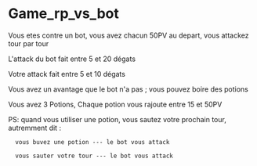 # Game_rp_vs_bot

Vous etes contre un bot, vous avez chacun 50PV au depart, vous attackez tour par tour

L'attack du bot fait entre 5 et 20 dégats

Votre attack fait entre 5 et 10 dégats

Vous avez un avantage que le bot n'a pas ; vous pouvez boire des potions

   Vous avez 3 Potions,
   Chaque potion vous rajoute entre 15 et 50PV
 
 
PS: quand vous utiliser une potion, vous sautez votre prochain tour,
autremment dit :
  
      vous buvez une potion --- le bot vous attack
      
      vous sauter votre tour --- le bot vous attack
